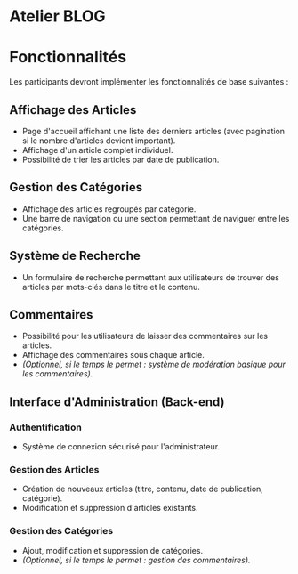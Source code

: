 # Atelier BLOG
# Fonctionnalités

Les participants devront implémenter les fonctionnalités de base suivantes :

## Affichage des Articles

- Page d'accueil affichant une liste des derniers articles (avec pagination si le nombre d'articles devient important).
- Affichage d'un article complet individuel.
- Possibilité de trier les articles par date de publication.

## Gestion des Catégories

- Affichage des articles regroupés par catégorie.
- Une barre de navigation ou une section permettant de naviguer entre les catégories.

## Système de Recherche

- Un formulaire de recherche permettant aux utilisateurs de trouver des articles par mots-clés dans le titre et le contenu.

## Commentaires

- Possibilité pour les utilisateurs de laisser des commentaires sur les articles.
- Affichage des commentaires sous chaque article.
- *(Optionnel, si le temps le permet : système de modération basique pour les commentaires).*

## Interface d'Administration (Back-end)

### Authentification

- Système de connexion sécurisé pour l'administrateur.

### Gestion des Articles

- Création de nouveaux articles (titre, contenu, date de publication, catégorie).
- Modification et suppression d'articles existants.

### Gestion des Catégories

- Ajout, modification et suppression de catégories.
- *(Optionnel, si le temps le permet : gestion des commentaires).*
